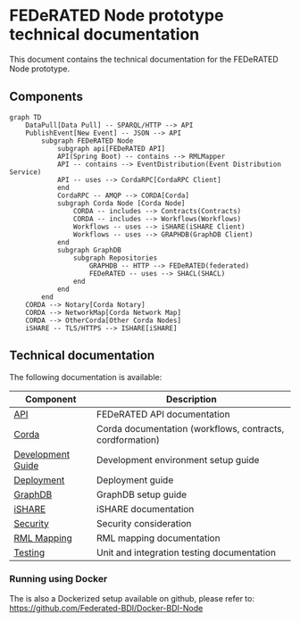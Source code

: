 # FEDeRATED Node prototype technical documentation

This document contains the technical documentation for the FEDeRATED Node prototype.

## Components

```mermaid
graph TD
    DataPull[Data Pull] -- SPARQL/HTTP --> API
    PublishEvent[New Event] -- JSON --> API
        subgraph FEDeRATED Node
            subgraph api[FEDeRATED API]
            API(Spring Boot) -- contains --> RMLMapper
            API -- contains --> EventDistribution(Event Distribution Service)
            API -- uses --> CordaRPC[CordaRPC Client]
            end
            CordaRPC -- AMQP --> CORDA[Corda]
            subgraph Corda Node [Corda Node]
                CORDA -- includes --> Contracts(Contracts)
                CORDA -- includes --> Workflows(Workflows)
                Workflows -- uses --> iSHARE(iSHARE Client)
                Workflows -- uses --> GRAPHDB(GraphDB Client)
            end
            subgraph GraphDB
                subgraph Repositories
                    GRAPHDB -- HTTP --> FEDeRATED(federated)
                    FEDeRATED -- uses --> SHACL(SHACL)
                end
            end
        end
    CORDA --> Notary[Corda Notary]
    CORDA --> NetworkMap[Corda Network Map]
    CORDA --> OtherCorda[Other Corda Nodes]    
    iSHARE -- TLS/HTTPS --> ISHARE[iSHARE]
```

## Technical documentation

The following documentation is available:

| Component                                 | Description                                               |
|-------------------------------------------|-----------------------------------------------------------|
| [API](api.md)                             | FEDeRATED API documentation                               | 
| [Corda](corda.md)                         | Corda documentation (workflows, contracts, cordformation) |
| [Development Guide](development-guide.md) | Development environment setup guide                       |
| [Deployment](deployment.md)               | Deployment guide                                          |
| [GraphDB](graphdb.md)                     | GraphDB setup guide                                       | 
| [iSHARE](ishare.md)                       | iSHARE documentation                                      | 
| [Security](security.md)                   | Security consideration                                    | 
| [RML Mapping](rml-mapping.md)             | RML mapping documentation                                 |
| [Testing](testing.md)                     | Unit and integration testing documentation                | 

### Running using Docker

The is also a Dockerized setup available on github, please refer to: https://github.com/Federated-BDI/Docker-BDI-Node


